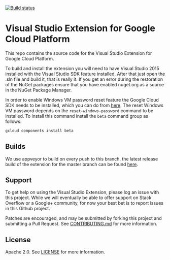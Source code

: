 [![Build status](https://ci.appveyor.com/api/projects/status/0s0wo324dmv18uo9/branch/master?svg=true)](https://ci.appveyor.com/project/ivannaranjo/google-cloud-visualstudio-bnnrp/branch/master)

# Visual Studio Extension for Google Cloud Platform

This repo contains the source code for the Visual Studio Extension for Google
Cloud Platform.

To build and install the extension you will need to have Visual Studio 2015
installed with the Visual Studio SDK feature installed. After that just open the
.sln file and build it, that is really it. If you get an error during the
restoration of the NuGet packages ensure that you have enabled nuget.org as a
source in the NuGet Package Manager.

In order to enable Windows VM password reset feature the Google Cloud SDK needs
to be installed, which you can do from
[here](https://cloud.google.com/sdk/). The reset Windows VM password depends on
the `reset-windows-password` command to be installed. To install this command
install the `beta` command group as follows:
```bash
gcloud components install beta
```

## Builds
We use appveyor to build on every push to this branch, the latest release build of the extension for the master branch can be found [here](https://ci.appveyor.com/api/projects/ivannaranjo/google-cloud-visualstudio/artifacts/GoogleCloudExtension/GoogleCloudExtension/bin/Release/GoogleCloudExtension.vsix?branch=master).

## Support

To get help on using the Visual Studio Extension, please log an issue with this
project. While we will eventually be able to offer support on Stack Overflow or
a Google+ community, for now your best bet is to report issues in this Github
project.

Patches are encouraged, and may be submitted by forking this project and
submitting a Pull Request. See [CONTRIBUTING.md](CONTRIBUTING.md) for more
information.

## License

Apache 2.0. See [LICENSE](LICENSE) for more information.

